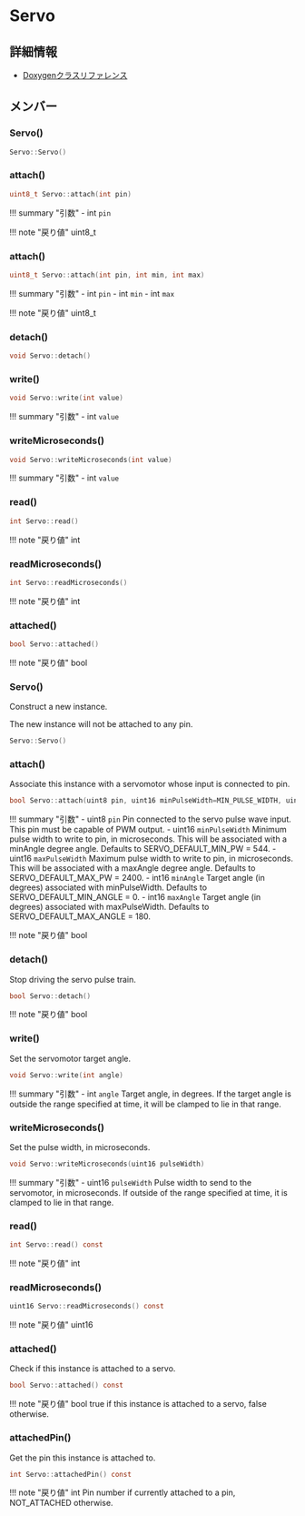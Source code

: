 # Servo



## 詳細情報

- [Doxygenクラスリファレンス](https://lang-ship.com/reference/Arduino/latest/class_servo.html)

## メンバー

### Servo()



```c
Servo::Servo()
```



### attach()



```c
uint8_t Servo::attach(int pin)
```

!!! summary "引数"
	- int `pin` 

!!! note "戻り値"
	uint8_t



### attach()



```c
uint8_t Servo::attach(int pin, int min, int max)
```

!!! summary "引数"
	- int `pin` 
	- int `min` 
	- int `max` 

!!! note "戻り値"
	uint8_t



### detach()



```c
void Servo::detach()
```



### write()



```c
void Servo::write(int value)
```

!!! summary "引数"
	- int `value` 



### writeMicroseconds()



```c
void Servo::writeMicroseconds(int value)
```

!!! summary "引数"
	- int `value` 



### read()



```c
int Servo::read()
```

!!! note "戻り値"
	int



### readMicroseconds()



```c
int Servo::readMicroseconds()
```

!!! note "戻り値"
	int



### attached()



```c
bool Servo::attached()
```

!!! note "戻り値"
	bool



### Servo()
Construct a new  instance.

The new instance will not be attached to any pin. 
```c
Servo::Servo()
```



### attach()
Associate this instance with a servomotor whose input is connected to pin.



```c
bool Servo::attach(uint8 pin, uint16 minPulseWidth=MIN_PULSE_WIDTH, uint16 maxPulseWidth=MAX_PULSE_WIDTH, int16 minAngle=MIN_ANGLE, int16 maxAngle=MAX_ANGLE)
```

!!! summary "引数"
	- uint8 `pin` Pin connected to the servo pulse wave input. This pin must be capable of PWM output.
	- uint16 `minPulseWidth` Minimum pulse width to write to pin, in microseconds. This will be associated with a minAngle degree angle. Defaults to SERVO_DEFAULT_MIN_PW = 544.
	- uint16 `maxPulseWidth` Maximum pulse width to write to pin, in microseconds. This will be associated with a maxAngle degree angle. Defaults to SERVO_DEFAULT_MAX_PW = 2400.
	- int16 `minAngle` Target angle (in degrees) associated with minPulseWidth. Defaults to SERVO_DEFAULT_MIN_ANGLE = 0.
	- int16 `maxAngle` Target angle (in degrees) associated with maxPulseWidth. Defaults to SERVO_DEFAULT_MAX_ANGLE = 180.

!!! note "戻り値"
	bool



### detach()
Stop driving the servo pulse train.



```c
bool Servo::detach()
```

!!! note "戻り値"
	bool



### write()
Set the servomotor target angle.


```c
void Servo::write(int angle)
```

!!! summary "引数"
	- int `angle` Target angle, in degrees. If the target angle is outside the range specified at  time, it will be clamped to lie in that range.



### writeMicroseconds()
Set the pulse width, in microseconds.


```c
void Servo::writeMicroseconds(uint16 pulseWidth)
```

!!! summary "引数"
	- uint16 `pulseWidth` Pulse width to send to the servomotor, in microseconds. If outside of the range specified at  time, it is clamped to lie in that range.



### read()




```c
int Servo::read() const
```

!!! note "戻り値"
	int



### readMicroseconds()




```c
uint16 Servo::readMicroseconds() const
```

!!! note "戻り値"
	uint16



### attached()
Check if this instance is attached to a servo.




```c
bool Servo::attached() const
```

!!! note "戻り値"
	bool true if this instance is attached to a servo, false otherwise. 



### attachedPin()
Get the pin this instance is attached to.




```c
int Servo::attachedPin() const
```

!!! note "戻り値"
	int Pin number if currently attached to a pin, NOT_ATTACHED otherwise. 



